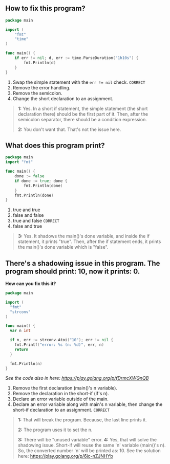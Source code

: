 ## How to fix this program?
```go
package main

import (
	"fmt"
	"time"
)

func main() {
	if err != nil; d, err := time.ParseDuration("1h10s") {
		fmt.Println(d)
	}
}
```
1. Swap the simple statement with the `err != nil` check. `CORRECT`
2. Remove the error handling.
3. Remove the semicolon.
4. Change the short declaration to an assignment.

> **1:** Yes. In a short if statement, the simple statement (the short declaration there) should be the first part of it. Then, after the semicolon separator, there should be a condition expression.
> 
> **2:** You don't want that. That's not the issue here.


## What does this program print?
```go
package main
import "fmt"

func main() {
	done := false
	if done := true; done {
		fmt.Println(done)
	}
	fmt.Println(done)
}
```
1. true and true
2. false and false
3. true and false `CORRECT`
4. false and true

> **3:** Yes. It shadows the main()'s done variable, and inside the if statement, it prints "true". Then, after the if statement ends, it prints the main()'s done variable which is "false".


## There's a shadowing issue in this program. The program should print: 10, now it prints: 0.

**How can you fix this it?**

```go
package main

import (
  "fmt"
  "strconv"
)

func main() {
  var n int

  if n, err := strconv.Atoi("10"); err != nil {
    fmt.Printf("error: %s (n: %d)", err, n)
    return
  }

  fmt.Println(n)
}
```

_See the code also in here: https://play.golang.org/p/fDrmcXWGnQB_

1. Remove the first declaration (main()'s n variable).
2. Remove the declaration in the short-if (if's n).
3. Declare an error variable outside of the main.
4. Declare an error variable along with main's n variable, then change the short-if declaration to an assignment. `CORRECT`

> **1:** That will break the program. Because, the last line prints it.
> 
> **2:** The program uses it to set the n.
> 
> **3:** There will be "unused variable" error.
> **4:** Yes, that will solve the shadowing issue. Short-if will reuse the same 'n' variable (main()'s n). So, the converted number 'n' will be printed as: 10. See the solution here: https://play.golang.org/p/6jc-nZJNHYb

